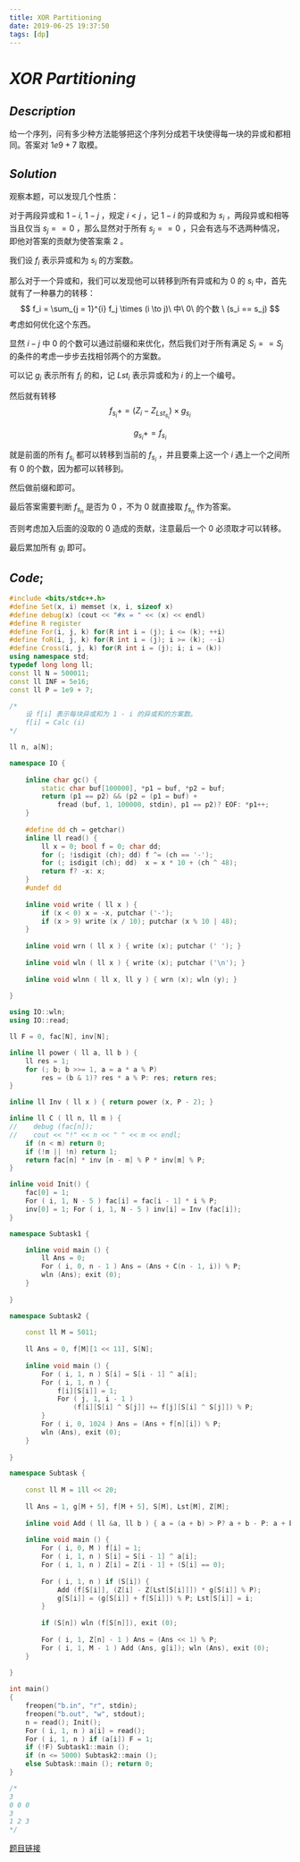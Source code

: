 ```yaml
---
title: XOR Partitioning
date: 2019-06-25 19:37:50
tags: [dp]
---
```


# $XOR\ Partitioning$



## $Description$

给一个序列，问有多少种方法能够把这个序列分成若干块使得每一块的异或和都相
同。答案对 $1e9+7$ 取模。



## $Solution$

观察本题，可以发现几个性质：

对于两段异或和 $1 - i,\ 1 - j$ ，规定 $i < j$ ，记 $1 - i$ 的异或和为 $s_i$ ，两段异或和相等当且仅当 $s_j == 0$ ，那么显然对于所有 $s_j == 0$ ，只会有选与不选两种情况，即他对答案的贡献为使答案乘 $2$ 。

我们设 $f_i$ 表示异或和为 $s_i$ 的方案数。

那么对于一个异或和，我们可以发现他可以转移到所有异或和为 $0$ 的 $s_i$ 中，首先就有了一种暴力的转移：
$$
f_i = \sum_{j = 1}^{i} f_j \times (i \to j)\ 中\ 0\ 的个数 \ (s_i == s_j)
$$
考虑如何优化这个东西。

显然 $i - j$ 中 $0$ 的个数可以通过前缀和来优化，然后我们对于所有满足 $S_i == S_j$ 的条件的考虑一步步去找相邻两个的方案数。

可以记 $g_i$ 表示所有 $f_i$ 的和，记 $Lst_i$ 表示异或和为 $i$ 的上一个编号。

然后就有转移
$$
f_{s_i} += (Z_i - Z_{Lst_{s_i}}) \times g_{s_i}
$$

$$
g_{s_i} += f_{s_i}
$$

就是前面的所有 $f_{s_i}$ 都可以转移到当前的 $f_{s_i}$ ，并且要乘上这一个 $i$ 遇上一个之间所有 $0$ 的个数，因为都可以转移到。

然后做前缀和即可。

最后答案需要判断 $f_{s_n}$ 是否为 $0$ ，不为 $0$ 就直接取 $f_{s_n}$ 作为答案。

否则考虑加入后面的没取的 $0$ 造成的贡献，注意最后一个 $0$ 必须取才可以转移。

最后累加所有 $g_i$ 即可。



## $Code;$

```cpp
#include <bits/stdc++.h>
#define Set(x, i) memset (x, i, sizeof x)
#define debug(x) (cout << "#x = " << (x) << endl)
#define R register
#define For(i, j, k) for(R int i = (j); i <= (k); ++i)
#define foR(i, j, k) for(R int i = (j); i >= (k); --i)
#define Cross(i, j, k) for(R int i = (j); i; i = (k))
using namespace std;
typedef long long ll;
const ll N = 500011;
const ll INF = 5e16;
const ll P = 1e9 + 7;

/*
    设 f[i] 表示每块异或和为 1 - i 的异或和的方案数。
    f[i] = Calc (i)
*/

ll n, a[N];

namespace IO {
    
    inline char gc() {
        static char buf[100000], *p1 = buf, *p2 = buf;
        return (p1 == p2) && (p2 = (p1 = buf) + 
            fread (buf, 1, 100000, stdin), p1 == p2)? EOF: *p1++;
    }
    
    #define dd ch = getchar()
    inline ll read() {
        ll x = 0; bool f = 0; char dd;
        for (; !isdigit (ch); dd) f ^= (ch == '-');
        for (; isdigit (ch); dd)  x = x * 10 + (ch ^ 48);
        return f? -x: x;
    }
    #undef dd
    
    inline void write ( ll x ) {
        if (x < 0) x = -x, putchar ('-');
        if (x > 9) write (x / 10); putchar (x % 10 | 48);
    }
    
    inline void wrn ( ll x ) { write (x); putchar (' '); }
    
    inline void wln ( ll x ) { write (x); putchar ('\n'); }
    
    inline void wlnn ( ll x, ll y ) { wrn (x); wln (y); }
    
}

using IO::wln;
using IO::read;

ll F = 0, fac[N], inv[N];

inline ll power ( ll a, ll b ) {
    ll res = 1;
    for (; b; b >>= 1, a = a * a % P) 
        res = (b & 1)? res * a % P: res; return res;
}

inline ll Inv ( ll x ) { return power (x, P - 2); }

inline ll C ( ll n, ll m ) {
//    debug (fac[n]);
//    cout << "!" << n << " " << m << endl;
    if (n < m) return 0;
    if (!m || !n) return 1;
    return fac[n] * inv [n - m] % P * inv[m] % P;
}

inline void Init() {
    fac[0] = 1;
    For ( i, 1, N - 5 ) fac[i] = fac[i - 1] * i % P;
    inv[0] = 1; For ( i, 1, N - 5 ) inv[i] = Inv (fac[i]);
}

namespace Subtask1 {

    inline void main () {
        ll Ans = 0;
        For ( i, 0, n - 1 ) Ans = (Ans + C(n - 1, i)) % P;
        wln (Ans); exit (0);
    }
    
}

namespace Subtask2 {
    
    const ll M = 5011;
    
    ll Ans = 0, f[M][1 << 11], S[N];
    
    inline void main () {
        For ( i, 1, n ) S[i] = S[i - 1] ^ a[i];
        For ( i, 1, n ) {
            f[i][S[i]] = 1;
            For ( j, 1, i - 1 ) 
                (f[i][S[i] ^ S[j]] += f[j][S[i] ^ S[j]]) % P;
        } 
        For ( i, 0, 1024 ) Ans = (Ans + f[n][i]) % P;
        wln (Ans), exit (0);
    }
    
}

namespace Subtask {
    
    const ll M = 1ll << 20;
    
    ll Ans = 1, g[M + 5], f[M + 5], S[M], Lst[M], Z[M];
    
    inline void Add ( ll &a, ll b ) { a = (a + b) > P? a + b - P: a + b; } 
    
    inline void main () {
        For ( i, 0, M ) f[i] = 1;
        For ( i, 1, n ) S[i] = S[i - 1] ^ a[i];
        For ( i, 1, n ) Z[i] = Z[i - 1] + (S[i] == 0);
        
        For ( i, 1, n ) if (S[i]) {
            Add (f[S[i]], (Z[i] - Z[Lst[S[i]]]) * g[S[i]] % P);
            g[S[i]] = (g[S[i]] + f[S[i]]) % P; Lst[S[i]] = i;
        }
        
        if (S[n]) wln (f[S[n]]), exit (0);
        
        For ( i, 1, Z[n] - 1 ) Ans = (Ans << 1) % P;
        For ( i, 1, M - 1 ) Add (Ans, g[i]); wln (Ans), exit (0);
    }
    
}

int main()
{
    freopen("b.in", "r", stdin);
    freopen("b.out", "w", stdout);
    n = read(); Init();
    For ( i, 1, n ) a[i] = read();
    For ( i, 1, n ) if (a[i]) F = 1;
    if (!F) Subtask1::main ();
    if (n <= 5000) Subtask2::main (); 
    else Subtask::main (); return 0;
}

/*
3
0 0 0
3
1 2 3
*/

```

[题目链接](<https://atcoder.jp/contests/diverta2019/tasks/diverta2019_e>)